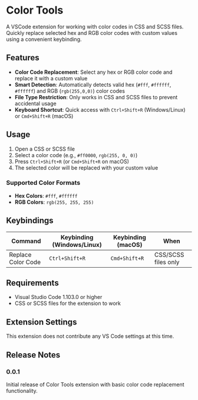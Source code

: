 # Color Tools

A VSCode extension for working with color codes in CSS and SCSS files. Quickly replace selected hex and RGB color codes with custom values using a convenient keybinding.

## Features

- **Color Code Replacement**: Select any hex or RGB color code and replace it with a custom value
- **Smart Detection**: Automatically detects valid hex (`#fff`, `#ffffff`, `#ffffff`) and RGB (`rgb(255,0,0)`) color codes
- **File Type Restriction**: Only works in CSS and SCSS files to prevent accidental usage
- **Keyboard Shortcut**: Quick access with `Ctrl+Shift+R` (Windows/Linux) or `Cmd+Shift+R` (macOS)

## Usage

1. Open a CSS or SCSS file
2. Select a color code (e.g., `#ff0000`, `rgb(255, 0, 0)`)
3. Press `Ctrl+Shift+R` (or `Cmd+Shift+R` on macOS)
4. The selected color will be replaced with your custom value

### Supported Color Formats

- **Hex Colors**: `#fff`, `#ffffff`
- **RGB Colors**: `rgb(255, 255, 255)`

## Keybindings

| Command            | Keybinding (Windows/Linux) | Keybinding (macOS) | When                |
| ------------------ | -------------------------- | ------------------ | ------------------- |
| Replace Color Code | `Ctrl+Shift+R`             | `Cmd+Shift+R`      | CSS/SCSS files only |

## Requirements

- Visual Studio Code 1.103.0 or higher
- CSS or SCSS files for the extension to work

## Extension Settings

This extension does not contribute any VS Code settings at this time.

## Release Notes

### 0.0.1

Initial release of Color Tools extension with basic color code replacement functionality.
